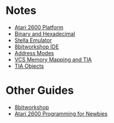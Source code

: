
# Notes

* [Atari 2600 Platform](atari-platform.md)
* [Binary and Hexadecimal](binary-hexadecimal.md)
* [Stella Emulator](stella.md)
* [8bitworkshop IDE](8bitworkshop.md)
* [Address Modes](address-modes.md)
* [VCS Memory Mapping and TIA](vcs-memory-mapping-tia.md)
* [TIA Objects](tia-objects.md)

# Other Guides

* [8bitworkshop]
* [Atari 2600 Programming for Newbies]

[8bitworkshop]: https://8bitworkshop.com/
[Atari 2600 Programming for Newbies]: https://www.randomterrain.com/atari-2600-memories-tutorial-andrew-davie-01.html

